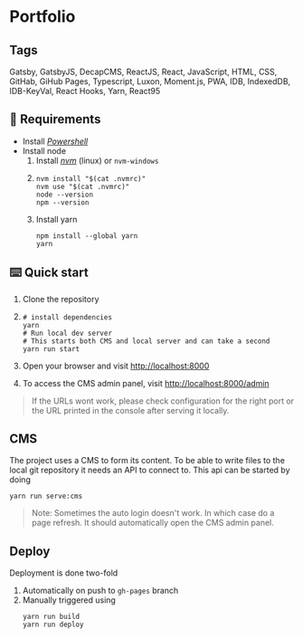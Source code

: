 # Portfolio


## Tags

<!-- Languages, Frameworks, Libraries, Hosting Platforms, CI/CD, IaC, Scripting languages -->

Gatsby, GatsbyJS, DecapCMS, ReactJS, React, JavaScript, HTML, CSS,
GitHab, GiHub Pages, Typescript, Luxon, Moment.js, PWA, IDB,
IndexedDB, IDB-KeyVal, React Hooks, Yarn, React95

## 🍎 Requirements

- Install _[Powershell][pwsh-installation]_
- Install node
    1. Install _[nvm]_ (linux) or `nvm-windows`
    1. ```shell
       nvm install "$(cat .nvmrc)"
       nvm use "$(cat .nvmrc)"
       node --version
       npm --version
       ```
    1. Install yarn
       ```shell
       npm install --global yarn
       yarn
       ```

[pwsh-installation]: https://learn.microsoft.com/de-de/powershell/scripting/install/installing-powershell?view=powershell-7.5
[nvm]: https://github.com/nvm-sh/nvm
[nvm-windows]: https://github.com/coreybutler/nvm-windows


## ⌨️ Quick start

1. Clone the repository
1. ```shell
   # install dependencies
   yarn
   # Run local dev server
   # This starts both CMS and local server and can take a second
   yarn run start
   ```

1. Open your browser and visit <http://localhost:8000>
1. To access the CMS admin panel, visit <http://localhost:8000/admin>

> If the URLs wont work, please check configuration for the right port or the URL printed in the console after serving
> it locally.

## CMS

The project uses a CMS to form its content. To be able to write files to the local git repository
it needs an API to connect to. This api can be started by doing 

```shell
yarn run serve:cms
```

> Note: Sometimes the auto login doesn't work. In which case do a page refresh.
> It should automatically open the CMS admin panel.

## Deploy

Deployment is done two-fold

1. Automatically on push to `gh-pages` branch
2. Manually triggered using
   ```shell
   yarn run build
   yarn run deploy
   ```
